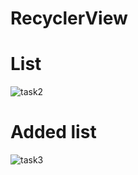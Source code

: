 # RecyclerView
# List
![task2](https://user-images.githubusercontent.com/50654277/113504663-39d7bd00-9559-11eb-8de6-559a3d5fc09b.png)

# Added list
![task3](https://user-images.githubusercontent.com/50654277/113504665-3d6b4400-9559-11eb-926a-3105940b387b.png)
